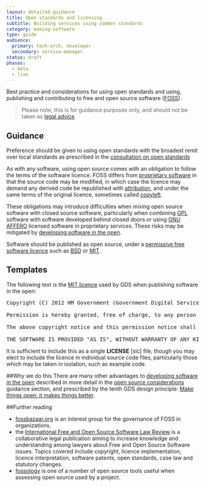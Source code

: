```yaml
---
layout: detailed-guidance
title: Open standards and licensing
subtitle: Building services using common standards
category: making-software
type: guide
audience:
  primary: tech-arch, developer
  secondary: service-manager
status: draft
phases:
  - beta
  - live
---
```

    
Best practice and considerations for using open standards and using, publishing and contributing to free and open source software ([FOSS](http://en.wikipedia.org/wiki/Free_and_open-source_software)).

> Please note, this is for guidance purposes only, and should not be taken as [legal advice](http://en.wikipedia.org/wiki/IANACL).

## Guidance
Preference should be given to using open standards with the broadest remit over local standards
as prescribed in the [consultation on open standards](http://consultation.cabinetoffice.gov.uk/openstandards/)

As with any software, using open source comes with an obligation to follow the terms of the software licence. FOSS differs from [proprietary software](http://en.wikipedia.org/wiki/Proprietary_software) in that the source code may be modified, in which case the licence may demand any derived code be republished with [attribution](http://en.wikipedia.org/wiki/Attribution_(copyright)), and under the same terms of the original licence, sometimes called [copyleft](http://en.wikipedia.org/wiki/Copyleft).

These obligations may introduce difficulties when mixing open source software with closed source software, particularly when combining [GPL](http://en.wikipedia.org/wiki/GNU_General_Public_License) software with software developed behind closed doors or using [GNU AFFERO](http://www.gnu.org/licenses/agpl-3.0.html) licensed software in proprietary services. These risks may be mitigated by [developing software in the open](http://digital.cabinetoffice.gov.uk/2012/10/12/coding-in-the-open/).

Software should be published as open source, under a [permissive free software licence](http://en.wikipedia.org/wiki/Permissive_free_software_licence) such as [BSD](http://opensource.org/licenses/BSD-2-Clause) or [MIT](http://opensource.org/licenses/MIT).

## Templates
The following text is the [MIT licence](http://opensource.org/licenses/MIT) used by GDS when publishing software in the open:

<pre>
Copyright (C) 2012 HM Government (Government Digital Service)

Permission is hereby granted, free of charge, to any person obtaining a copy of this software and associated documentation files (the "Software"), to deal in the Software without restriction, including without limitation the rights to use, copy, modify, merge, publish, distribute, sublicense, and/or sell copies of the Software, and to permit persons to whom the Software is furnished to do so, subject to the following conditions:

The above copyright notice and this permission notice shall be included in all copies or substantial portions of the Software.

THE SOFTWARE IS PROVIDED "AS IS", WITHOUT WARRANTY OF ANY KIND, EXPRESS OR IMPLIED, INCLUDING BUT NOT LIMITED TO THE WARRANTIES OF MERCHANTABILITY, FITNESS FOR A PARTICULAR PURPOSE AND NONINFRINGEMENT. IN NO EVENT SHALL THE AUTHORS OR COPYRIGHT HOLDERS BE LIABLE FOR ANY CLAIM, DAMAGES OR OTHER LIABILITY, WHETHER IN AN ACTION OF CONTRACT, TORT OR OTHERWISE, ARISING FROM, OUT OF OR IN CONNECTION WITH THE SOFTWARE OR THE USE OR OTHER DEALINGS IN THE SOFTWARE.
</pre>

It is sufficient to include this as a single **LICENSE** [sic] file, though you may elect to include the licence in  individual source code files, particularly those which may be taken in isolation, such as example code.

##Why we do this
There are many other advantages to [developing software in the open](http://digital.cabinetoffice.gov.uk/2012/10/12/coding-in-the-open/) described in more detail in the [open source considerations](/making-software/open-source-considerations.html) guidance section, and prescribed by the tenth GDS design principle: [Make things open: it makes things better](https://www.gov.uk/designprinciples#tenth).

##Further reading
- [fossbazaar.org](https://fossbazaar.org/) is an interest group for the governance of FOSS in organizations.
- the [International Free and Open Source Software Law Review](http://www.ifosslr.org/) is a collaborative legal publication aiming to increase knowledge and understanding among lawyers about Free and Open Source Software issues. Topics covered include copyright, licence implementation, licence interpretation, software patents, open standards, case law and statutory changes.
- [fossology](http://www.fossology.org/) is one of a number of open source tools useful when assessing open source used by a project.
